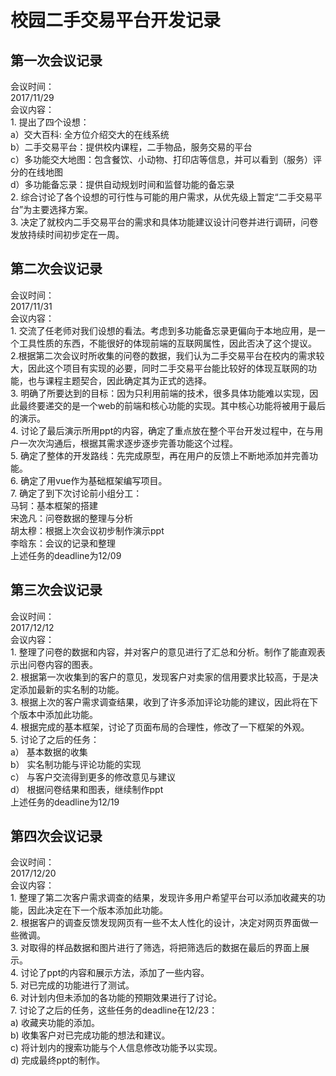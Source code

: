 # 校园二手交易平台开发记录

## 第一次会议记录
会议时间：  
    2017/11/29  
会议内容：  
    1. 提出了四个设想：  
        a）交大百科: 全方位介绍交大的在线系统  
        b）二手交易平台：提供校内课程，二手物品，服务交易的平台  
        c）多功能交大地图：包含餐饮、小动物、打印店等信息，并可以看到（服务）评分的在线地图  
        d）多功能备忘录：提供自动规划时间和监督功能的备忘录     
    2. 综合讨论了各个设想的可行性与可能的用户需求，从优先级上暂定“二手交易平台”为主要选择方案。  
    3. 决定了就校内二手交易平台的需求和具体功能建议设计问卷并进行调研，问卷发放持续时间初步定在一周。  


## 第二次会议记录  
会议时间：  
    2017/11/31  
会议内容：  
    1. 交流了任老师对我们设想的看法。考虑到多功能备忘录更偏向于本地应用，是一个工具性质的东西，不能很好的体现前端的互联网属性，因此否决了这个提议。   
    2.根据第二次会议时所收集的问卷的数据，我们认为二手交易平台在校内的需求较大，因此这个项目有实现的必要，同时二手交易平台能比较好的体现互联网的功能，也与课程主题契合，因此确定其为正式的选择。  
    3. 明确了所要达到的目标：因为只利用前端的技术，很多具体功能难以实现，因此最终要递交的是一个web的前端和核心功能的实现。其中核心功能将被用于最后的演示。  
    4. 讨论了最后演示所用ppt的内容，确定了重点放在整个平台开发过程中，在与用户一次次沟通后，根据其需求逐步逐步完善功能这个过程。  
    5. 确定了整体的开发路线：先完成原型，再在用户的反馈上不断地添加并完善功能。  
    6. 确定了用vue作为基础框架编写项目。  
    7. 确定了到下次讨论前小组分工：  
        马轲：基本框架的搭建  
        宋逸凡：问卷数据的整理与分析  
        胡太穆：根据上次会议初步制作演示ppt  
        李晗东：会议的记录和整理  
        上述任务的deadline为12/09
        
## 第三次会议记录   
会议时间：  
    2017/12/12  
会议内容：  
    1. 整理了问卷的数据和内容，并对客户的意见进行了汇总和分析。制作了能直观表示出问卷内容的图表。   
    2. 根据第一次收集到的客户的意见，发现客户对卖家的信用要求比较高，于是决定添加最新的实名制的功能。  
    3. 根据上次的客户需求调查结果，收到了许多添加评论功能的建议，因此将在下个版本中添加此功能。  
    4. 根据完成的基本框架，讨论了页面布局的合理性，修改了一下框架的外观。  
    5. 讨论了之后的任务：  
        a） 基本数据的收集  
        b） 实名制功能与评论功能的实现  
        c） 与客户交流得到更多的修改意见与建议    
        d） 根据问卷结果和图表，继续制作ppt  
        上述任务的deadline为12/19  
        

## 第四次会议记录  
会议时间：  
    2017/12/20  
会议内容：  
    1. 整理了第二次客户需求调查的结果，发现许多用户希望平台可以添加收藏夹的功能，因此决定在下一个版本添加此功能。  
    2. 根据客户的调查反馈发现网页有一些不太人性化的设计，决定对网页界面做一些微调。  
    3. 对取得的样品数据和图片进行了筛选，将把筛选后的数据在最后的界面上展示。  
    4. 讨论了ppt的内容和展示方法，添加了一些内容。  
    5. 对已完成的功能进行了测试。  
    6. 对计划内但未添加的各功能的预期效果进行了讨论。  
    7. 讨论了之后的任务，这些任务的deadline在12/23：  
        a) 收藏夹功能的添加。  
        b) 收集客户对已完成功能的想法和建议。  
        c) 将计划内的搜索功能与个人信息修改功能予以实现。  
        d) 完成最终ppt的制作。  


